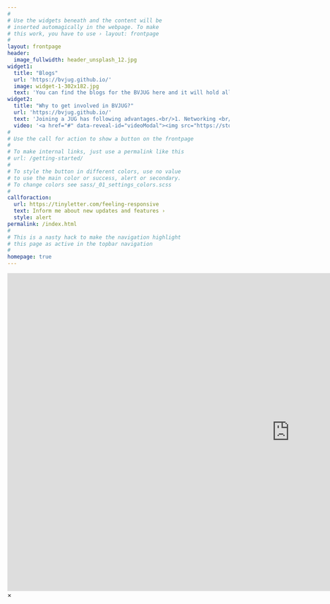```yaml
---
#
# Use the widgets beneath and the content will be
# inserted automagically in the webpage. To make
# this work, you have to use › layout: frontpage
#
layout: frontpage
header:
  image_fullwidth: header_unsplash_12.jpg
widget1:
  title: "Blogs"
  url: 'https://bvjug.github.io/'
  image: widget-1-302x182.jpg
  text: 'You can find the blogs for the BVJUG here and it will hold all the information about the past events and some interesting articles by the admins and users'
widget2:
  title: "Why to get involved in BVJUG?"
  url: 'https://bvjug.github.io/'
  text: 'Joining a JUG has following advantages.<br/>1. Networking <br/>2. Staying up to date with Java.<br/>3. Interesting Presentations.<br/>'
  video: '<a href="#" data-reveal-id="videoModal"><img src="https://storage.googleapis.com/gweb-uniblog-publish-prod/images/YouTube.max-2800x2800.png" width="302" height="182" alt=""/></a>'
#
# Use the call for action to show a button on the frontpage
#
# To make internal links, just use a permalink like this
# url: /getting-started/
#
# To style the button in different colors, use no value
# to use the main color or success, alert or secondary.
# To change colors see sass/_01_settings_colors.scss
#
callforaction:
  url: https://tinyletter.com/feeling-responsive
  text: Inform me about new updates and features ›
  style: alert
permalink: /index.html
#
# This is a nasty hack to make the navigation highlight
# this page as active in the topbar navigation
#
homepage: true
---
```


<div id="videoModal" class="reveal-modal large" data-reveal="">
  <div class="flex-video widescreen vimeo" style="display: block;">
    <iframe width="1280" height="720" src="https://www.youtube.com/watch?v=_ijM31HTodE" frameborder="0" allowfullscreen></iframe>
  </div>
  <a class="close-reveal-modal">&#215;</a>
</div>
